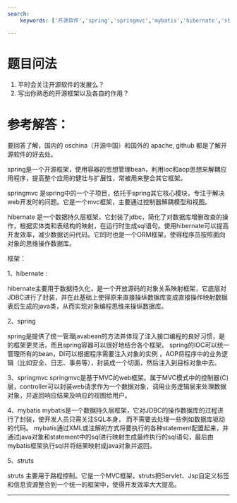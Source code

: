 ```yaml
---
search:
    keywords: ['开源软件','spring','springmvc','mybatis','hibernate','struts2']

---
```


# 题目问法
1. 平时会关注开源软件的发展么？
2. 写出你熟悉的开源框架以及各自的作用？

# 参考解答：

要回答了解，国内的 oschina（开源中国）和国外的 apache, github 都是了解开源软件的好去处。

spring是一个开源框架，使用容器的思想管理bean，利用ioc和aop思想来解耦应用程序，提高整个应用的健壮与扩展性，常被用来整合其它框架。

springmvc 是spring中的一个子项目，依托于spring其它核心模块，专注于解决web开发时的问题。它是一个mvc框架，主要通过控制器解耦模型和视图。

hibernate 是一个数据持久层框架，它封装了jdbc，简化了对数据库增删改查的操作，根据实体类和表结构的映射，在运行时生成sql语句。使用hibernate可以提高开发效率，减少数据访问代码。它同时也是一个ORM框架，使得程序员按照面向对象的思维操作数据库。



框架：

1、hibernate :

   hibernate主要用于数据持久化，是一个开放源码的对象关系映射框架，它底层对JDBC进行了封装，并在此基础上使得原来直接操纵数据库变成直接操作映射数据表后生成的java类，从而实现对象编程思维来操纵数据库。
   
2、spring
   
   spring是提供了统一管理javabean的方法并体现了注入接口编程的良好习惯，是的框架更灵活，而且spring容器可以很好地结合各个框架。
spring的IOC可以统一管理所有的bean，DI可以根据程序需要注入对象的实例 ，AOP将程序中的业务逻辑（比如安全、日志、事务等），封装成一个切面，然后注入到目标对象中去。   

3、springmvc
   springmvc是基于MVC的web框架。属于MVC模式中的控制器(C)层，controller可以封装web请求作为一个数据对象，调用业务逻辑层来处理数据对象，并返回响应结果及响应的视图给用户。


4、mybatis
 mybatis是一个数据持久层框架，它对JDBC的操作数据库的过程进行了封装，使开发人员只需关注SQL本身，
而不需要去处理一些例如数据库驱动的代码。
mybatis通过XML或注解的方式将要执行的各种statement配置起来，并通过java对象和statement中的sql进行映射生成最终执行的sql语句，最后由mybatis框架执行sql并将结果映射成java对象并返回。
    
5、struts 
 
   struts 主要用于路程控制。它是一个MVC框架，struts把Servlet、Jsp自定义标签和信息资源整合到一个统一的框架中，使得开发效率大大提高。
   

---

